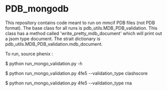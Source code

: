 # PDB_mongodb

This repository contains code meant to run on mmcif PDB files (not PDB format). The base class for all runs is pdb_utils.MDB_PDB_validation. This class has a method called 'write_pretty_mdb_document' which will print out a jsom type document. The strait dictionary is pdb_utils.MDB_PDB_validation.mdb_document.

To run, source phenix :

  $ python run_mongo_validation.py -h

  $ python run_mongo_validation.py 4fe5 --validation_type clashscore

  $ python run_mongo_validation.py 4fe5 --validation_type rna 

